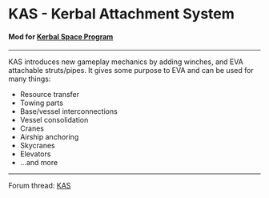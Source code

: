 # KAS - Kerbal Attachment System
#### Mod for [Kerbal Space Program](http://www.kerbalspaceprogram.com/)

---

KAS introduces new gameplay mechanics by adding winches, and EVA attachable struts/pipes.
It gives some purpose to EVA and can be used for many things:

- Resource transfer
- Towing parts
- Base/vessel interconnections
- Vessel consolidation
- Cranes
- Airship anchoring
- Skycranes
- Elevators
- ...and more

---

Forum thread: [KAS](https://forum.kerbalspaceprogram.com/index.php?/topic/142594-14-kerbal-attachment-system-kas-v064/)
